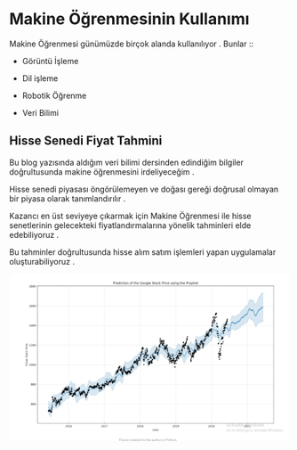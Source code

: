 # Makine Öğrenmesinin Kullanımı
Makine Öğrenmesi günümüzde birçok alanda kullanılıyor .
Bunlar ::
- Görüntü İşleme

- Dil işleme
- Robotik Öğrenme
- Veri Bilimi


## Hisse Senedi Fiyat Tahmini

Bu blog yazısında aldığım veri bilimi dersinden edindiğim bilgiler doğrultusunda makine öğrenmesini irdeliyeceğim .

Hisse senedi piyasası  öngörülemeyen ve doğası gereği doğrusal olmayan bir piyasa olarak tanımlandırılır .

Kazancı en üst seviyeye çıkarmak için Makine Öğrenmesi ile hisse senetlerinin gelecekteki fiyatlandırmalarına yönelik tahminleri elde edebiliyoruz .

Bu tahminler doğrultusunda hisse alım satım işlemleri yapan uygulamalar oluşturabiliyoruz .

![github](googlehissetahmini.png)



